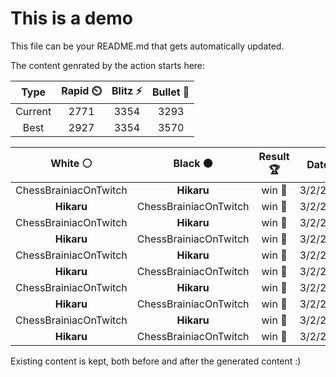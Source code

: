 # This is a demo

This file can be your README.md that gets automatically updated.

The content genrated by the action starts here:

<!--START_SECTION:chessStats-->
<!-- Automatically generated with https://github.com/Balastrong/chess-stats-action -->

| Type | Rapid ⏲️ | Blitz ⚡ | Bullet 🔫 |
|:---:|:---:|:---:|:---:|
| Current | 2771 | 3354 | 3293 |
| Best | 2927 | 3354 | 3570 |

| White ⚪ | Black ⚫ | Result 🏆 | Date 📅 | Position 🗺️ | Type 🕕 |
|:---:|:---:|:---:|:---:|:---:|:---:|
| ChessBrainiacOnTwitch | **Hikaru** | win 🥇 | 3/2/2024 | <a href="http://www.ee.unb.ca/cgi-bin/tervo/fen.pl?select=2k5/ppp1pp2/3p2p1/3P4/3KP3/1PN2nr1/P1P1R2R/5r2 w - -">Link</a> | Blitz |
| **Hikaru** | ChessBrainiacOnTwitch | win 🥇 | 3/2/2024 | <a href="http://www.ee.unb.ca/cgi-bin/tervo/fen.pl?select=rnbqk1Q1/pp3p2/4r3/3N3R/3P1p2/4p3/PP3PP1/R3KB2 b Q -">Link</a> | Blitz |
| ChessBrainiacOnTwitch | **Hikaru** | win 🥇 | 3/2/2024 | <a href="http://www.ee.unb.ca/cgi-bin/tervo/fen.pl?select=8/6B1/3p4/p1kP1p2/4r3/1R3KP1/3n4/8 w - -">Link</a> | Blitz |
| **Hikaru** | ChessBrainiacOnTwitch | win 🥇 | 3/2/2024 | <a href="http://www.ee.unb.ca/cgi-bin/tervo/fen.pl?select=r1b1r1k1/pp2qpb1/B5p1/2PQ1p2/5N2/2P1P3/PP3PP1/RN2K2R b KQ -">Link</a> | Blitz |
| ChessBrainiacOnTwitch | **Hikaru** | win 🥇 | 3/2/2024 | <a href="http://www.ee.unb.ca/cgi-bin/tervo/fen.pl?select=1k1r2r1/pp2RN2/2b5/8/4Q1Bp/P6P/2P2PK1/1q6 w - -">Link</a> | Blitz |
| **Hikaru** | ChessBrainiacOnTwitch | win 🥇 | 3/2/2024 | <a href="http://www.ee.unb.ca/cgi-bin/tervo/fen.pl?select=8/8/5pQ1/7R/1N6/2P3Pk/1KP4P/4r3 b - -">Link</a> | Blitz |
| ChessBrainiacOnTwitch | **Hikaru** | win 🥇 | 3/2/2024 | <a href="http://www.ee.unb.ca/cgi-bin/tervo/fen.pl?select=r6r/pppk4/8/3P1p2/2N3n1/5pPq/PPPQ1P2/R5K1 w - -">Link</a> | Blitz |
| **Hikaru** | ChessBrainiacOnTwitch | win 🥇 | 3/2/2024 | <a href="http://www.ee.unb.ca/cgi-bin/tervo/fen.pl?select=3N2k1/1bR4p/6p1/2nP4/8/2N4P/2r2PP1/6K1 b - -">Link</a> | Blitz |
| ChessBrainiacOnTwitch | **Hikaru** | win 🥇 | 3/2/2024 | <a href="http://www.ee.unb.ca/cgi-bin/tervo/fen.pl?select=8/3k1p2/4p2b/1p1pn3/pP1n1pK1/P2B4/3N4/2B5 w - -">Link</a> | Blitz |
| **Hikaru** | ChessBrainiacOnTwitch | win 🥇 | 3/2/2024 | <a href="http://www.ee.unb.ca/cgi-bin/tervo/fen.pl?select=2r2rk1/6b1/1q2B1Q1/pp2n3/8/6NP/PP4P1/R4R1K b - -">Link</a> | Blitz |

<!--END_SECTION:chessStats-->

Existing content is kept, both before and after the generated content :)
